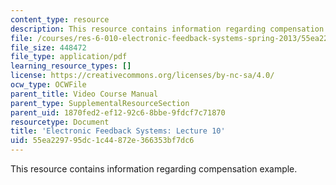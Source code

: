 ```yaml
---
content_type: resource
description: This resource contains information regarding compensation example.
file: /courses/res-6-010-electronic-feedback-systems-spring-2013/55ea229795dc1c44872e366353bf7dc6_MITRES_6-010S13_lec10.pdf
file_size: 448472
file_type: application/pdf
learning_resource_types: []
license: https://creativecommons.org/licenses/by-nc-sa/4.0/
ocw_type: OCWFile
parent_title: Video Course Manual
parent_type: SupplementalResourceSection
parent_uid: 1870fed2-ef12-92c6-8bbe-9fdcf7c71870
resourcetype: Document
title: 'Electronic Feedback Systems: Lecture 10'
uid: 55ea2297-95dc-1c44-872e-366353bf7dc6
---
```

This resource contains information regarding compensation example.